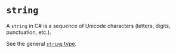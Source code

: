 # `string`

A `string` in C# is a sequence of Unicode characters (letters, digits, punctuation, etc.).

See the general [`string` type][general-type-string].

[general-type-string]: ../../../types/string.md
